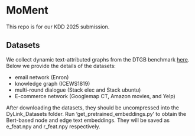 # MoMent
This repo is for our KDD 2025 submission.

## Datasets
We collect dynamic text-attributed graphs from the DTGB benchmark [here](https://drive.google.com/drive/folders/1QFxHIjusLOFma30gF59_hcB19Ix3QZtk). Below we provide the details of the datasets:
- email network (Enron)
- knowledge graph (ICEWS1819)
-  multi-round dialogue (Stack elec and Stack ubuntu)
-  E-commerce network (Googlemap CT, Amazon movies, and Yelp)

After downloading the datasets, they should be uncompressed into the DyLink_Datasets folder.
Run ‘get_pretrained_embeddings.py’ to obtain the Bert-based node and edge text embeddings. They will be saved as e_feat.npy and r_feat.npy respectively.
